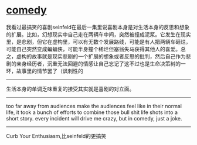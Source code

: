 # [comedy](https://github.com/zerone0x/tmpbackup/issues/102)

我看过最搞笑的喜剧seinfeld在最后一集里说喜剧本身是对生活本身的反思和想象的扩展。比如，幻想现实中自己走在两辆车中间，突然被撞成泥浆。它发生在现实里，是悲剧，但它在虚构里，可以有无数个发展路线，可能是有人把两辆车砸烂，可能自己突然变成蝙蝠侠，可能半身撞个稀烂但塞翁失马获得其他人的喜爱。总之，虚构的故事就是现实悲剧的一个扩展的想象或者反思的批判，然后自己作为悲剧的亲身经历者，沉重无法回避的情感让自己忘记了这不过也是生命决策树的一环，故事里的情节罢了（讽刺性的

---

生活本身的单调乏味重复的接受其实就是喜剧的对立面。

---

too far away from audiences make the audiences feel like in their normal life, it took a bunch of efforts to combine those bull shit life shots into a short story. every incident will drive me crazy, but in comedy, just a joke.

---

Curb Your Enthusiasm,比seinfeld的更搞笑